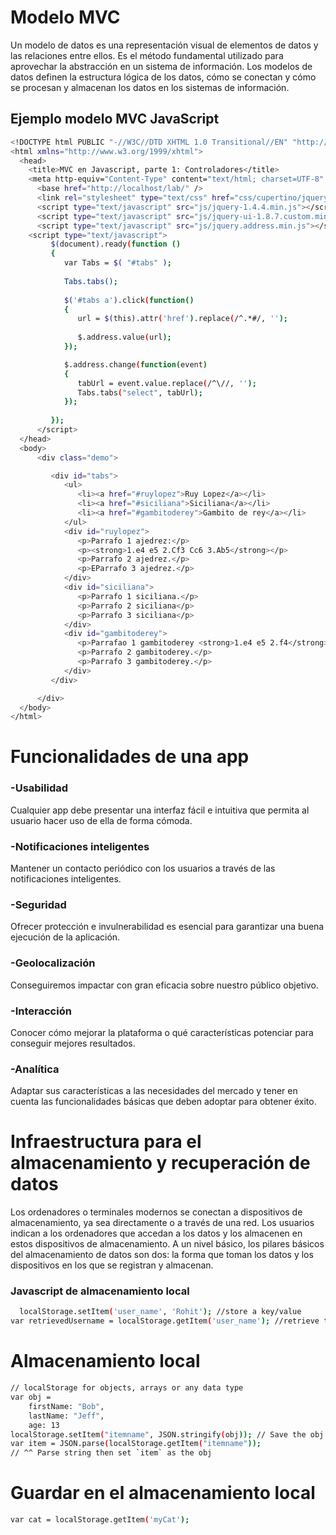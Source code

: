 
# Modelo MVC

Un modelo de datos es una representación visual de elementos de datos y las relaciones entre ellos. Es el método fundamental utilizado para aprovechar la abstracción en un sistema de información. Los modelos de datos definen la estructura lógica de los datos, cómo se conectan y cómo se procesan y almacenan los datos en los sistemas de información.
## Ejemplo modelo MVC JavaScript
```bash
<!DOCTYPE html PUBLIC "-//W3C//DTD XHTML 1.0 Transitional//EN" "http://www.w3.org/TR/xhtml1/DTD/xhtml1-transitional.dtd">
<html xmlns="http://www.w3.org/1999/xhtml">
  <head>
    <title>MVC en Javascript, parte 1: Controladores</title>
    <meta http-equiv="Content-Type" content="text/html; charset=UTF-8" />
      <base href="http://localhost/lab/" />
      <link rel="stylesheet" type="text/css" href="css/cupertino/jquery-ui-1.8.7.custom.css" />
      <script type="text/javascript" src="js/jquery-1.4.4.min.js"></script>
      <script type="text/javascript" src="js/jquery-ui-1.8.7.custom.min.js"></script>
      <script type="text/javascript" src="js/jquery.address.min.js"></script>
    <script type="text/javascript">         
         $(document).ready(function () 
         {   
            var Tabs = $( "#tabs" );
            
            Tabs.tabs();
            
            $('#tabs a').click(function()
            { 
               url = $(this).attr('href').replace(/^.*#/, '');
               
               $.address.value(url);
            });

            $.address.change(function(event)
            {  
               tabUrl = event.value.replace(/^\//, '');
               Tabs.tabs("select", tabUrl);
            });
            
         });
      </script>
  </head>
  <body>
      <div class="demo">

         <div id="tabs">
            <ul>
               <li><a href="#ruylopez">Ruy Lopez</a></li>
               <li><a href="#siciliana">Siciliana</a></li>
               <li><a href="#gambitoderey">Gambito de rey</a></li>
            </ul>
            <div id="ruylopez">
               <p>Parrafo 1 ajedrez:</p>
               <p><strong>1.e4 e5 2.Cf3 Cc6 3.Ab5</strong></p>
               <p>Parrafo 2 ajedrez.</p>
               <p>EParrafo 3 ajedrez.</p>
            </div>
            <div id="siciliana">
               <p>Parrafo 1 siciliana.</p>
               <p>Parrafo 2 siciliana</p>
               <p>Parrafo 3 siciliana</p>
            </div>
            <div id="gambitoderey">
               <p>Parrafao 1 gambitoderey <strong>1.e4 e5 2.f4</strong></p>
               <p>Parrafo 2 gambitoderey.</p>
               <p>Parrafo 3 gambitoderey.</p>
            </div>
         </div>

      </div>
  </body>
</html>
```
# Funcionalidades de una app
### -Usabilidad
Cualquier app debe presentar una interfaz fácil e intuitiva que permita al usuario hacer uso de ella de forma cómoda.
### -Notificaciones inteligentes
Mantener un contacto periódico con los usuarios a través de las notificaciones inteligentes.
### -Seguridad
Ofrecer protección e invulnerabilidad es esencial para garantizar una buena ejecución de la aplicación.
### -Geolocalización
Conseguiremos impactar con gran eficacia sobre nuestro público objetivo.
### -Interacción
Conocer cómo mejorar la plataforma o qué características potenciar para conseguir mejores resultados.
### -Analítica
Adaptar sus características a las necesidades del mercado y tener en cuenta las funcionalidades básicas que deben adoptar para obtener éxito.

# Infraestructura para el almacenamiento y recuperación de datos
Los ordenadores o terminales modernos se conectan a dispositivos de almacenamiento, ya sea directamente o a través de una red. Los usuarios indican a los ordenadores que accedan a los datos y los almacenen en estos dispositivos de almacenamiento. A un nivel básico, los pilares básicos del almacenamiento de datos son dos: la forma que toman los datos y los dispositivos en los que se registran y almacenan.

### Javascript de almacenamiento local
```bash
  localStorage.setItem('user_name', 'Rohit'); //store a key/value
var retrievedUsername = localStorage.getItem('user_name'); //retrieve the key
```
# Almacenamiento local
```bash
// localStorage for objects, arrays or any data type
var obj = 
	firstName: "Bob",
    lastName: "Jeff",
    age: 13
localStorage.setItem("itemname", JSON.stringify(obj)); // Save the obj as string
var item = JSON.parse(localStorage.getItem("itemname")); 
// ^^ Parse string then set `item` as the obj
```
# Guardar en el almacenamiento local
```bash
var cat = localStorage.getItem('myCat');
```
